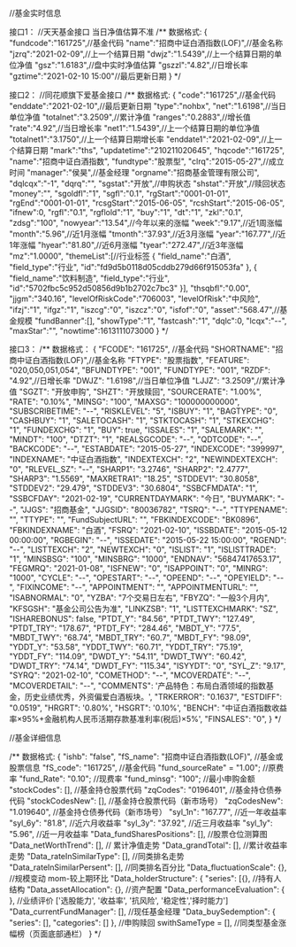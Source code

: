 //基金实时信息

接口1：
    //天天基金接口 当日净值估算不准
    /**
    数据格式:
    {
    "fundcode":"161725",//基金代码
    "name":"招商中证白酒指数(LOF)",//基金名称
    "jzrq":"2021-02-09",//上一个结算日期
    "dwjz":"1.5439",//上一个结算日期的单位净值
    "gsz":"1.6183",//盘中实时净值估算
    "gszzl":"4.82",//日增长率
    "gztime":"2021-02-10 15:00"//最后更新日期
    }
     */


接口2：
    //同花顺旗下爱基金接口
    /**
    数据格式:
    {
    "code":"161725",//基金代码
    "enddate":"2021-02-10",//最后更新日期
    "type":"nohbx",
    "net":"1.6198",//当日单位净值
    "totalnet":"3.2509",//累计净值
    "ranges":"0.2883",//增长值
    "rate":"4.92",//当日增长率
    "net1":"1.5439",//上一个结算日期的单位净值
    "totalnet1":"3.1750",//上一个结算日期增长率
    "enddate1":"2021-02-09",//上一个结算日期
    "mark":"ths",
    "updatetime":"210211020645",
    "hqcode":"161725",
    "name":"招商中证白酒指数",
    "fundtype":"股票型",
    "clrq":"2015-05-27",//成立时间
    "manager":"侯昊",//基金经理
    "orgname":"招商基金管理有限公司",
    "dqlcqx":"-1",
    "dqrq":"",
    "sgstat":"开放",//申购状态
    "shstat":"开放",//赎回状态
    "money":"",
    "sgoldfl":"1",
    "sgfl":"0.1",
    "rgStart":"0001-01-01",
    "rgEnd":"0001-01-01",
    "rcsgStart":"2015-06-05",
    "rcshStart":"2015-06-05",
    "ifnew":0,
    "rgfl":"0.1",
    "rgflold":"1",
    "buy":"1",
    "dt":"1",
    "zkl":"0.1",
    "zdsg":"100",
    "nowyear":"13.54",//今年以来的涨幅
    "week":"9.17",//近1周涨幅
    "month":"5.96",//近1月涨幅
    "tmonth":"37.93",//近3月涨幅
    "year":"167.77",//近1年涨幅
    "hyear":"81.80",//近6月涨幅
    "tyear":"272.47",//近3年涨幅
    "mz":"1.0000",
    "themeList":[//行业标签
    {
    "field_name":"白酒",
    "field_type":"行业",
    "id":"fd9d5b0118d05cddb279d66f915053fa"
    },
    {
    "field_name":"饮料制造",
    "field_type":"行业",
    "id":"5702fbc5c952d50856d9b1b2702c7bc3"
    }],
    "thsqbfl":"0.00",
    "jjgm":"340.16",
    "levelOfRiskCode":"706003",
    "levelOfRisk":"中风险",
    "ifzj":"1",
    "ifgz":"1",
    "iszcg":"0",
    "iszcz":"0",
    "isfof":"0",
    "asset":"568.47",//基金规模
    "fundBanner":[],
    "showType":"1",
    "fastcash":"1",
    "dqlc":0,
    "lcqx":"--",
    "maxStar":"",
    "nowtime":1613111073000
    }
     */

接口3：
    /**
    数据格式：
    {
    "FCODE": "161725", //基金代码
    "SHORTNAME": "招商中证白酒指数(LOF)",//基金名称
    "FTYPE": "股票指数",
    "FEATURE": "020,050,051,054",
    "BFUNDTYPE": "001",
    "FUNDTYPE": "001",
    "RZDF": "4.92",//日增长率
    "DWJZ": "1.6198",//当日单位净值
    "LJJZ": "3.2509",//累计净值
    "SGZT": "开放申购",
    "SHZT": "开放赎回",
    "SOURCERATE": "1.00%",
    "RATE": "0.10%",
    "MINSG": "100",
    "MAXSG": "100000000000",
    "SUBSCRIBETIME": "--",
    "RISKLEVEL": "5",
    "ISBUY": "1",
    "BAGTYPE": "0",
    "CASHBUY": "1",
    "SALETOCASH": "1",
    "STKTOCASH": "1",
    "STKEXCHG": "1",
    "FUNDEXCHG": "1",
    "BUY": true,
    "ISSALES": "1",
    "SALEMARK": "",
    "MINDT": "100",
    "DTZT": "1",
    "REALSGCODE": "--",
    "QDTCODE": "--",
    "BACKCODE": "--",
    "ESTABDATE": "2015-05-27",
    "INDEXCODE": "399997",
    "INDEXNAME": "中证白酒指数",
    "INDEXTEXCH": "2",
    "NEWINDEXTEXCH": "0",
    "RLEVEL_SZ": "--",
    "SHARP1": "3.2746",
    "SHARP2": "2.4777",
    "SHARP3": "1.5569",
    "MAXRETRA1": "18.25",
    "STDDEV1": "30.8058",
    "STDDEV2": "29.479",
    "STDDEV3": "30.6804",
    "SSBCFMDATA": "1",
    "SSBCFDAY": "2021-02-19",
    "CURRENTDAYMARK": "今日",
    "BUYMARK": "--",
    "JJGS": "招商基金",
    "JJGSID": "80036782",
    "TSRQ": "--",
    "TTYPENAME": "",
    "TTYPE": "",
    "FundSubjectURL": "",
    "FBKINDEXCODE": "BK0896",
    "FBKINDEXNAME": "白酒",
    "FSRQ": "2021-02-10",
    "ISSBDATE": "2015-05-12 00:00:00",
    "RGBEGIN": "--",
    "ISSEDATE": "2015-05-22 15:00:00",
    "RGEND": "--",
    "LISTTEXCH": "2",
    "NEWTEXCH": "0",
    "ISLIST": "1",
    "ISLISTTRADE": "1",
    "MINSBSG": "100",
    "MINSBRG": "1000",
    "ENDNAV": "56847417653.17",
    "FEGMRQ": "2021-01-08",
    "ISFNEW": "0",
    "ISAPPOINT": "0",
    "MINRG": "1000",
    "CYCLE": "--",
    "OPESTART": "--",
    "OPEEND": "--",
    "OPEYIELD": "--",
    "FIXINCOME": "--",
    "APPOINTMENT": "",
    "APPOINTMENTURL": "",
    "ISABNORMAL": "0",
    "YZBA": "7个交易日左右",
    "FBYZQ": "一般3个月内",
    "KFSGSH": "基金公司公告为准",
    "LINKZSB": "1",
    "LISTTEXCHMARK": "SZ",
    "ISHAREBONUS": false,
    "PTDT_Y": "84.56",
    "PTDT_TWY": "127.49",
    "PTDT_TRY": "178.67",
    "PTDT_FY": "284.46",
    "MBDT_Y": "77.5",
    "MBDT_TWY": "68.74",
    "MBDT_TRY": "60.7",
    "MBDT_FY": "98.09",
    "YDDT_Y": "53.58",
    "YDDT_TWY": "60.71",
    "YDDT_TRY": "75.19",
    "YDDT_FY": "114.09",
    "DWDT_Y": "54.11",
    "DWDT_TWY": "60.42",
    "DWDT_TRY": "74.14",
    "DWDT_FY": "115.34",
    "ISYYDT": "0",
    "SYL_Z": "9.17",
    "SYRQ": "2021-02-10",
    "COMETHOD": "--",
    "MCOVERDATE": "--",
    "MCOVERDETAIL": "--",
    "COMMENTS": '产品特色：布局白酒领域的指数基金，历史业绩优秀，外资偏爱白酒板块。',
    "TRKERROR": "0.1637",
    "ESTDIFF": "0.0519",
    "HRGRT": '0.80%',
    "HSGRT": '0.10%',
    "BENCH": "中证白酒指数收益率×95%+金融机构人民币活期存款基准利率(税后)×5%',
    "FINSALES": "0",
    }
     */


//基金详细信息

/**
数据格式:
{
"ishb": "false",
"fS_name": "招商中证白酒指数(LOF)", //基金或股票信息
"fS_code": "161725", //基金代码
"fund_sourceRate" = "1.00"; //原费率
"fund_Rate": "0.10"; //现费率
"fund_minsg": "100"; //最小申购金额
"stockCodes": [], //基金持仓股票代码
"zqCodes": "0196401", //基金持仓债券代码
"stockCodesNew": [], //基金持仓股票代码（新市场号）
"zqCodesNew": "1.019640", //基金持仓债券代码（新市场号）
"syl_1n": "167.77", //近一年收益率
"syl_6y": "81.8", //近六月收益率
"syl_3y": "37.92", //近三月收益率
"syl_1y": "5.96", //近一月收益率
"Data_fundSharesPositions": [], //股票仓位测算图
"Data_netWorthTrend": [], // 累计净值走势
"Data_grandTotal": [], //累计收益率走势
"Data_rateInSimilarType": [], //同类排名走势
"Data_rateInSimilarPersent": [], //同类排名百分比
"Data_fluctuationScale": {}, //规模变动 mom-较上期环比
"Data_holderStructure": {
"series": [{}, //持有人结构
"Data_assetAllocation": {}, //资产配置
"Data_performanceEvaluation": {
}, //业绩评价 ['选股能力', '收益率', '抗风险', '稳定性','择时能力']
"Data_currentFundManager": [], //现任基金经理
"Data_buySedemption": {
"series": [],
"categories": []
}, //申购赎回
swithSameType = [], //同类型基金涨幅榜（页面底部通栏）
}
 */